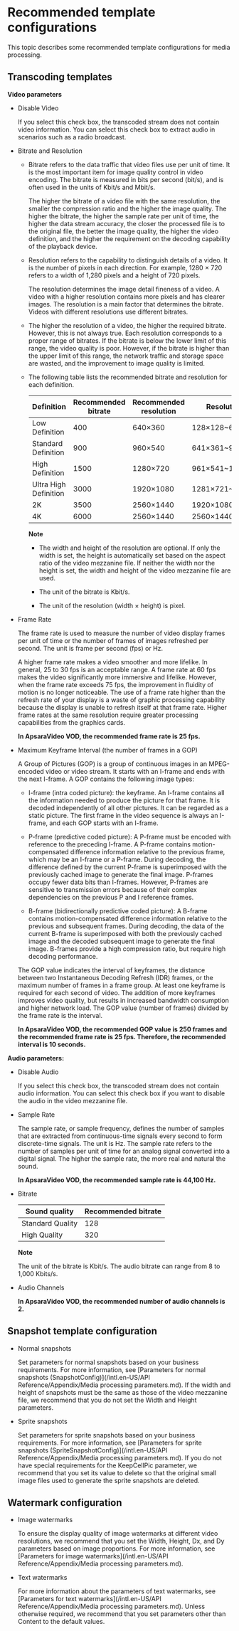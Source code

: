 Recommended template configurations 
========================================================

This topic describes some recommended template configurations for media processing.

Transcoding templates 
------------------------------------------

**Video parameters** 

* Disable Video

  If you select this check box, the transcoded stream does not contain video information. You can select this check box to extract audio in scenarios such as a radio broadcast.
  

* Bitrate and Resolution

  * Bitrate refers to the data traffic that video files use per unit of time. It is the most important item for image quality control in video encoding. The bitrate is measured in bits per second (bit/s), and is often used in the units of Kbit/s and Mbit/s.

    The higher the bitrate of a video file with the same resolution, the smaller the compression ratio and the higher the image quality. The higher the bitrate, the higher the sample rate per unit of time, the higher the data stream accuracy, the closer the processed file is to the original file, the better the image quality, the higher the video definition, and the higher the requirement on the decoding capability of the playback device.
    
  
  * Resolution refers to the capability to distinguish details of a video. It is the number of pixels in each direction. For example, 1280 × 720 refers to a width of 1,280 pixels and a height of 720 pixels.

    The resolution determines the image detail fineness of a video. A video with a higher resolution contains more pixels and has clearer images. The resolution is a main factor that determines the bitrate. Videos with different resolutions use different bitrates.
    
  
  * The higher the resolution of a video, the higher the required bitrate. However, this is not always true. Each resolution corresponds to a proper range of bitrates. If the bitrate is below the lower limit of this range, the video quality is poor. However, if the bitrate is higher than the upper limit of this range, the network traffic and storage space are wasted, and the improvement to image quality is limited.

    
  
  * The following table lists the recommended bitrate and resolution for each definition.

    

    |      Definition       | Recommended bitrate | Recommended resolution |   Resolution range   |
    |-----------------------|---------------------|------------------------|----------------------|
    | Low Definition        | 400                 | 640×360                | 128×128\~640×360     |
    | Standard Definition   | 900                 | 960×540                | 641×361\~960×540     |
    | High Definition       | 1500                | 1280×720               | 961×541\~1280×720    |
    | Ultra High Definition | 3000                | 1920×1080              | 1281×721\~1920×1080  |
    | 2K                    | 3500                | 2560×1440              | 1920×1080\~2560×1440 |
    | 4K                    | 6000                | 2560×1440              | 2560×1440\~3840×2160 |

    
    **Note**

    
    * The width and height of the resolution are optional. If only the width is set, the height is automatically set based on the aspect ratio of the video mezzanine file. If neither the width nor the height is set, the width and height of the video mezzanine file are used.

      
    
    * The unit of the bitrate is Kbit/s.

      
    
    * The unit of the resolution (width × height) is pixel.

      
    

    
    
  

  

* Frame Rate

  The frame rate is used to measure the number of video display frames per unit of time or the number of frames of images refreshed per second. The unit is frame per second (fps) or Hz.

  A higher frame rate makes a video smoother and more lifelike. In general, 25 to 30 fps is an acceptable range. A frame rate at 60 fps makes the video significantly more immersive and lifelike. However, when the frame rate exceeds 75 fps, the improvement in fluidity of motion is no longer noticeable. The use of a frame rate higher than the refresh rate of your display is a waste of graphic processing capability because the display is unable to refresh itself at that frame rate. Higher frame rates at the same resolution require greater processing capabilities from the graphics cards.

  **In ApsaraVideo VOD, the recommended frame rate is 25 fps.**
  

* Maximum Keyframe Interval (the number of frames in a GOP)

  A Group of Pictures (GOP) is a group of continuous images in an MPEG-encoded video or video stream. It starts with an I-frame and ends with the next I-frame. A GOP contains the following image types:
  * I-frame (intra coded picture): the keyframe. An I-frame contains all the information needed to produce the picture for that frame. It is decoded independently of all other pictures. It can be regarded as a static picture. The first frame in the video sequence is always an I-frame, and each GOP starts with an I-frame.

    
  
  * P-frame (predictive coded picture): A P-frame must be encoded with reference to the preceding I-frame. A P-frame contains motion-compensated difference information relative to the previous frame, which may be an I-frame or a P-frame. During decoding, the difference defined by the current P-frame is superimposed with the previously cached image to generate the final image. P-frames occupy fewer data bits than I-frames. However, P-frames are sensitive to transmission errors because of their complex dependencies on the previous P and I reference frames.

    
  
  * B-frame (bidirectionally predictive coded picture): A B-frame contains motion-compensated difference information relative to the previous and subsequent frames. During decoding, the data of the current B-frame is superimposed with both the previously cached image and the decoded subsequent image to generate the final image. B-frames provide a high compression ratio, but require high decoding performance.

    
  

  

  The GOP value indicates the interval of keyframes, the distance between two Instantaneous Decoding Refresh (IDR) frames, or the maximum number of frames in a frame group. At least one keyframe is required for each second of video. The addition of more keyframes improves video quality, but results in increased bandwidth consumption and higher network load. The GOP value (number of frames) divided by the frame rate is the interval.

  **In ApsaraVideo VOD, the recommended GOP value is 250 frames and the recommended frame rate is 25 fps. Therefore, the recommended interval is 10 seconds.**
  




**Audio parameters:** 

* Disable Audio

  If you select this check box, the transcoded stream does not contain audio information. You can select this check box if you want to disable the audio in the video mezzanine file.
  

* Sample Rate

  The sample rate, or sample frequency, defines the number of samples that are extracted from continuous-time signals every second to form discrete-time signals. The unit is Hz. The sample rate refers to the number of samples per unit of time for an analog signal converted into a digital signal. The higher the sample rate, the more real and natural the sound.

  **In ApsaraVideo VOD, the recommended sample rate is 44,100 Hz.**
  

* Bitrate

  

  |  Sound quality   | Recommended bitrate |
  |------------------|---------------------|
  | Standard Quality | 128                 |
  | High Quality     | 320                 |

  
  **Note**

  The unit of the bitrate is Kbit/s. The audio bitrate can range from 8 to 1,000 Kbits/s.
  

* Audio Channels

  **In ApsaraVideo VOD, the recommended number of audio channels is 2.**
  




Snapshot template configuration 
----------------------------------------------------

* Normal snapshots

  Set parameters for normal snapshots based on your business requirements. For more information, see [Parameters for normal snapshots (SnapshotConfig)](/intl.en-US/API Reference/Appendix/Media processing parameters.md). If the width and height of snapshots must be the same as those of the video mezzanine file, we recommend that you do not set the Width and Height parameters.
  

* Sprite snapshots

  Set parameters for sprite snapshots based on your business requirements. For more information, see [Parameters for sprite snapshots (SpriteSnapshotConfig)](/intl.en-US/API Reference/Appendix/Media processing parameters.md). If you do not have special requirements for the KeepCellPic parameter, we recommend that you set its value to delete so that the original small image files used to generate the sprite snapshots are deleted.
  




Watermark configuration 
--------------------------------------------

* Image watermarks

  To ensure the display quality of image watermarks at different video resolutions, we recommend that you set the Width, Height, Dx, and Dy parameters based on image proportions. For more information, see [Parameters for image watermarks](/intl.en-US/API Reference/Appendix/Media processing parameters.md).
  

* Text watermarks

  For more information about the parameters of text watermarks, see [Parameters for text watermarks](/intl.en-US/API Reference/Appendix/Media processing parameters.md). Unless otherwise required, we recommend that you set parameters other than Content to the default values.
  



